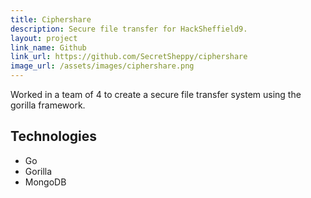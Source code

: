 ```yaml
---
title: Ciphershare
description: Secure file transfer for HackSheffield9.
layout: project
link_name: Github
link_url: https://github.com/SecretSheppy/ciphershare
image_url: /assets/images/ciphershare.png
---
```

Worked in a team of 4 to create a secure file transfer system using the gorilla framework.

## Technologies
- Go
- Gorilla
- MongoDB